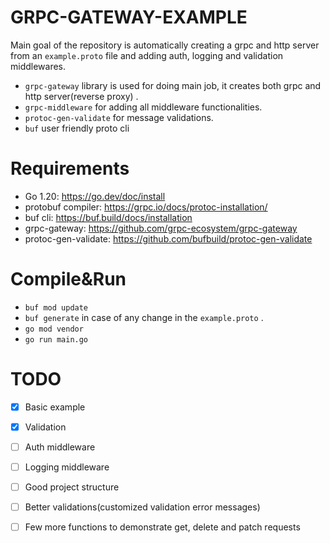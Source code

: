 
# GRPC-GATEWAY-EXAMPLE

Main goal of the repository is automatically creating a grpc and http server from an `example.proto` file and adding auth, logging and validation middlewares.


- `grpc-gateway` library is used for doing main job, it creates both grpc and http server(reverse proxy) .
- `grpc-middleware` for adding all middleware functionalities.
- `protoc-gen-validate` for message validations.
- `buf` user friendly proto cli


# Requirements
* Go 1.20: https://go.dev/doc/install
* protobuf compiler: https://grpc.io/docs/protoc-installation/
* buf cli: https://buf.build/docs/installation
* grpc-gateway: https://github.com/grpc-ecosystem/grpc-gateway
* protoc-gen-validate: https://github.com/bufbuild/protoc-gen-validate

# Compile&Run
* `buf mod update`
* `buf generate` in case of any change in the `example.proto` .
* `go mod vendor`
* `go run main.go`

# TODO

- [x] Basic example
- [x] Validation
- [ ] Auth middleware
- [ ] Logging middleware
- [ ] Good project structure
- [ ] Better validations(customized validation error messages)
- [ ] Few more functions to demonstrate get, delete and patch requests

